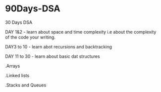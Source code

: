 # 90Days-DSA

30 Days DSA


DAY 1&2 - learn about space and time complexity i.e about the complexity of the code your writing.

DAY3 to 10 - learn abot recursions and backtracking

DAY 11 to 30 - learn about basic dat structures 

.Arrays

.Linked lists

.Stacks and Queues
